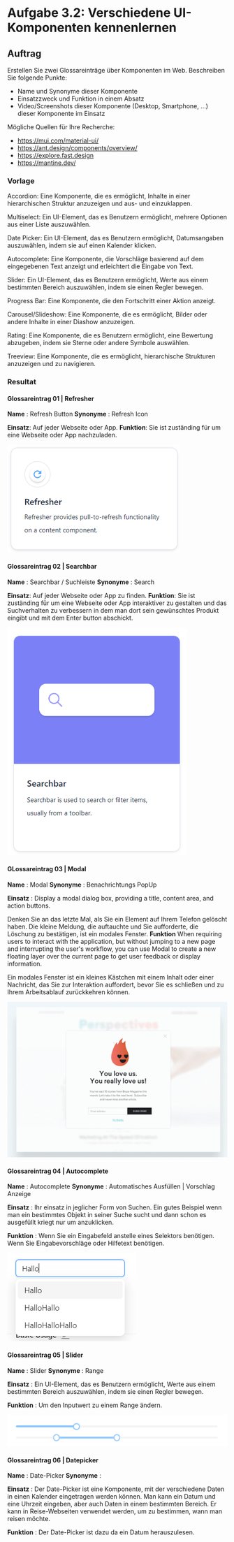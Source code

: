# Aufgabe 3.2: Verschiedene UI-Komponenten kennenlernen

## Auftrag
Erstellen Sie zwei Glossareinträge über Komponenten im Web. Beschreiben Sie folgende Punkte:

- Name und Synonyme dieser Komponente
- Einsatzzweck und Funktion in einem Absatz
- Video/Screenshots dieser Komponente (Desktop, Smartphone, …) dieser Komponente im Einsatz

Mögliche Quellen für Ihre Recherche:
- https://mui.com/material-ui/
- https://ant.design/components/overview/
- https://explore.fast.design
- https://mantine.dev/

### Vorlage
Accordion: Eine Komponente, die es ermöglicht, Inhalte in einer hierarchischen Struktur anzuzeigen und aus- und einzuklappen.

Multiselect: Ein UI-Element, das es Benutzern ermöglicht, mehrere Optionen aus einer Liste auszuwählen.

Date Picker: Ein UI-Element, das es Benutzern ermöglicht, Datumsangaben auszuwählen, indem sie auf einen Kalender klicken.

Autocomplete: Eine Komponente, die Vorschläge basierend auf dem eingegebenen Text anzeigt und erleichtert die Eingabe von Text.

Slider: Ein UI-Element, das es Benutzern ermöglicht, Werte aus einem bestimmten Bereich auszuwählen, indem sie einen Regler bewegen.

Progress Bar: Eine Komponente, die den Fortschritt einer Aktion anzeigt.

Carousel/Slideshow: Eine Komponente, die es ermöglicht, Bilder oder andere Inhalte in einer Diashow anzuzeigen.

Rating: Eine Komponente, die es Benutzern ermöglicht, eine Bewertung abzugeben, indem sie Sterne oder andere Symbole auswählen.

Treeview: Eine Komponente, die es ermöglicht, hierarchische Strukturen anzuzeigen und zu navigieren.

### Resultat

#### Glossareintrag 01 | Refresher

**Name** : Refresh Button 
**Synonyme** : Refresh Icon

**Einsatz**: Auf jeder Webseite oder App.
**Funktion**: Sie ist zuständing für um eine Webseite oder App nachzuladen.

![](/Modul%20Tag%202/Block_03_04/Auftrag%203.2/Content/Refresher.png)

#### Glossareintrag 02 | Searchbar

**Name** : Searchbar / Suchleiste
**Synonyme** : Search

**Einsatz**: Auf jeder Webseite oder App zu finden.
**Funktion**: Sie ist zuständing für um eine Webseite oder App interaktiver zu gestalten und das Suchverhalten zu verbessern in dem man dort sein gewünschtes Produkt eingibt und mit dem Enter button abschickt.

![](/Modul%20Tag%202/Block_03_04/Auftrag%203.2/Content/Searchbar.png)

#### GLossareintrag 03 | Modal

**Name** : Modal
**Synonyme** : Benachrichtungs PopUp

**Einsatz** : 
Display a modal dialog box, providing a title, content area, and action buttons.

Denken Sie an das letzte Mal, als Sie ein Element auf Ihrem Telefon gelöscht haben. Die kleine Meldung, die auftauchte und Sie aufforderte, die Löschung zu bestätigen, ist ein modales Fenster.
**Funktion**
When requiring users to interact with the application, but without jumping to a new page and interrupting the user's workflow, you can use Modal to create a new floating layer over the current page to get user feedback or display information.

Ein modales Fenster ist ein kleines Kästchen mit einem Inhalt oder einer Nachricht, das Sie zur Interaktion auffordert, bevor Sie es schließen und zu Ihrem Arbeitsablauf zurückkehren können.

![](./Content/Modal.png)

#### Glossareintrag 04 | Autocomplete

**Name** : Autocomplete
**Synonyme** : Automatisches Ausfüllen | Vorschlag Anzeige

**Einsatz** :
Ihr einsatz in jeglicher Form von Suchen. Ein gutes Beispiel wenn man ein bestimmtes Objekt in seiner Suche sucht und dann schon es ausgefüllt kriegt nur um anzuklicken.

**Funktion** :
Wenn Sie ein Eingabefeld anstelle eines Selektors benötigen.
Wenn Sie Eingabevorschläge oder Hilfetext benötigen.

![](./Content/Autocomplete.png)

#### Glossareintrag 05 | Slider

**Name** : Slider
**Synonyme** : Range

**Einsatz** :
Ein UI-Element, das es Benutzern ermöglicht, Werte aus einem bestimmten Bereich auszuwählen, indem sie einen Regler bewegen.

**Funktion** :
Um den Inputwert zu einem Range ändern.

![](./Content/Slider.png)

#### Glossareintrag 06 | Datepicker

**Name** : Date-Picker
**Synonyme** :

**Einsatz** :
Der Date-Picker ist eine Komponente, mit der verschiedene Daten in einen Kalender eingetragen werden können. Man kann ein Datum und eine Uhrzeit eingeben, aber auch Daten in einem bestimmten Bereich. Er kann in Reise-Webseiten verwendet werden, um zu bestimmen, wann man reisen möchte.

**Funktion** : 
Der Date-Picker ist dazu da ein Datum herauszulesen.